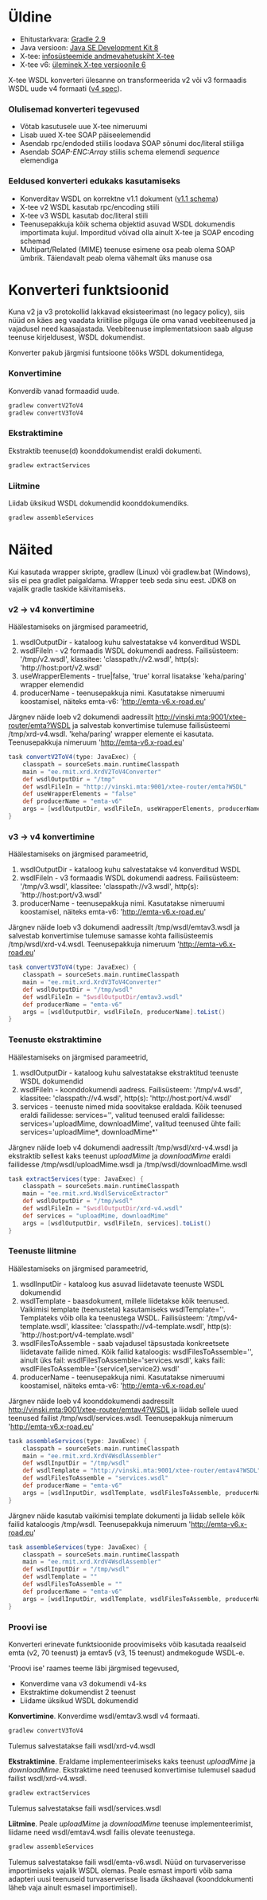 # Üldine
- Ehitustarkvara: [Gradle 2.9](http://gradle.org/gradle-download/) 
- Java versioon: [Java SE Development Kit 8](http://www.oracle.com/technetwork/java/javase/downloads/jdk8-downloads-2133151.html)
- X-tee: [infosüsteemide andmevahetuskiht X-tee](https://www.ria.ee/ee/x-tee.html)
- X-tee v6: [üleminek X-tee versioonile 6](https://www.ria.ee/ee/uleminek-x-tee-versioonile-6.html)

X-tee WSDL konverteri ülesanne on transformeerida v2 või v3 formaadis WSDL uude v4 formaati ([v4 spec](https://www.ria.ee/public/x_tee/pr-mess_x-road_message_protocol_v4.0_4.0.8_Y-743-11.pdf)).

### Olulisemad konverteri tegevused
- Võtab kasutusele uue X-tee nimeruumi
- Lisab uued X-tee SOAP päiseelemendid
- Asendab rpc/endoded stiilis loodava SOAP sõnumi doc/literal stiiliga  
- Asendab _SOAP-ENC:Array_ stiilis schema elemendi _sequence_ elemendiga 

### Eeldused konverteri edukaks kasutamiseks
- Konverditav WSDL on korrektne v1.1 dokument ([v1.1 schema](http://schemas.xmlsoap.org/wsdl/))  
- X-tee v2 WSDL kasutab rpc/encoding stiili
- X-tee v3 WSDL kasutab doc/literal stiili
- Teenusepakkuja kõik schema objektid asuvad WSDL dokumendis importimata kujul. Imporditud võivad olla ainult X-tee ja SOAP encoding schemad
- Multipart/Related (MIME) teenuse esimene osa peab olema SOAP ümbrik. Täiendavalt peab olema vähemalt üks manuse osa

# Konverteri funktsioonid
Kuna v2 ja v3 protokollid lakkavad eksisteerimast (no legacy policy), siis nüüd on käes aeg vaadata kriitilise pilguga üle
oma vanad veebiteenused ja vajadusel need kaasajastada. Veebiteenuse implementatsioon saab alguse teenuse kirjeldusest, WSDL dokumendist.

Konverter pakub järgmisi funtsioone tööks WSDL dokumentidega,

### Konvertimine
Konverdib vanad formaadid uude.

```bash
gradlew convertV2ToV4
gradlew convertV3ToV4
```

### Ekstraktimine
Ekstraktib teenuse(d) koonddokumendist eraldi dokumenti.

```bash
gradlew extractServices
```

### Liitmine
Liidab üksikud WSDL dokumendid koonddokumendiks.

```bash
gradlew assembleServices
```

# Näited
Kui kasutada wrapper skripte, gradlew (Linux) või gradlew.bat (Windows), siis ei pea gradlet paigaldama. Wrapper teeb seda sinu eest.
JDK8 on vajalik gradle taskide käivitamiseks.

### v2 -> v4 konvertimine
Häälestamiseks on järgmised parameetrid,

1. wsdlOutputDir - kataloog kuhu salvestatakse v4 konverditud WSDL
2. wsdlFileIn - v2 formaadis WSDL dokumendi aadress. Failisüsteem: '/tmp/v2.wsdl', klassitee: 'classpath://v2.wsdl', http(s): 'http://host:port/v2.wsdl'
3. useWrapperElements - true|false, 'true' korral lisatakse 'keha/paring' wrapper elemendid
4. producerName - teenusepakkuja nimi. Kasutatakse nimeruumi koostamisel, näiteks emta-v6: 'http://emta-v6.x-road.eu'

Järgnev näide loeb v2 dokumendi aadressilt http://vinski.mta:9001/xtee-router/emta?WSDL ja salvestab konvertimise tulemuse
failisüsteemi /tmp/xrd-v4.wsdl. 'keha/paring' wrapper elemente ei kasutata. Teenusepakkuja nimeruum 'http://emta-v6.x-road.eu'

```gradle
task convertV2ToV4(type: JavaExec) {
    classpath = sourceSets.main.runtimeClasspath
    main = "ee.rmit.xrd.XrdV2ToV4Converter"
    def wsdlOutputDir = "/tmp"
    def wsdlFileIn = "http://vinski.mta:9001/xtee-router/emta?WSDL"
    def useWrapperElements = "false"
    def producerName = "emta-v6"
    args = [wsdlOutputDir, wsdlFileIn, useWrapperElements, producerName].toList()
}
```

### v3 -> v4 konvertimine
Häälestamiseks on järgmised parameetrid,

1. wsdlOutputDir - kataloog kuhu salvestatakse v4 konverditud WSDL
2. wsdlFileIn - v3 formaadis WSDL dokumendi aadress. Failisüsteem: '/tmp/v3.wsdl', klassitee: 'classpath://v3.wsdl', http(s): 'http://host:port/v3.wsdl'
3. producerName - teenusepakkuja nimi. Kasutatakse nimeruumi koostamisel, näiteks emta-v6: 'http://emta-v6.x-road.eu'

Järgnev näide loeb v3 dokumendi aadressilt /tmp/wsdl/emtav3.wsdl ja salvestab konvertimise tulemuse
samasse kohta failisüsteemis /tmp/wsdl/xrd-v4.wsdl. Teenusepakkuja nimeruum 'http://emta-v6.x-road.eu'

```gradle
task convertV3ToV4(type: JavaExec) {
    classpath = sourceSets.main.runtimeClasspath
    main = "ee.rmit.xrd.XrdV3ToV4Converter"
    def wsdlOutputDir = "/tmp/wsdl"
    def wsdlFileIn = "$wsdlOutputDir/emtav3.wsdl"
    def producerName = "emta-v6"
    args = [wsdlOutputDir, wsdlFileIn, producerName].toList()
}
```

### Teenuste ekstraktimine
Häälestamiseks on järgmised parameetrid,

1. wsdlOutputDir - kataloog kuhu salvestatakse ekstraktitud teenuste WSDL dokumendid
2. wsdlFileIn - koonddokumendi aadress. Failisüsteem: '/tmp/v4.wsdl', klassitee: 'classpath://v4.wsdl', http(s): 'http://host:port/v4.wsdl'
3. services - teenuste nimed mida soovitakse eraldada. Kõik teenused eraldi failidesse: services='', valitud teenused eraldi failidesse: services='uploadMime, downloadMime',
valitud teenused ühte faili: services='uploadMime\*, downloadMime\*'

Järgnev näide loeb v4 dokumendi aadressilt /tmp/wsdl/xrd-v4.wsdl ja ekstraktib sellest kaks teenust _uploadMime_ ja _downloadMime_
eraldi failidesse /tmp/wsdl/uploadMime.wsdl ja /tmp/wsdl/downloadMime.wsdl 

```gradle
task extractServices(type: JavaExec) {
    classpath = sourceSets.main.runtimeClasspath
    main = "ee.rmit.xrd.WsdlServiceExtractor"
    def wsdlOutputDir = "/tmp/wsdl"
    def wsdlFileIn = "$wsdlOutputDir/xrd-v4.wsdl"
    def services = "uploadMime, downloadMime"
    args = [wsdlOutputDir, wsdlFileIn, services].toList()
}
```

### Teenuste liitmine
Häälestamiseks on järgmised parameetrid,

1. wsdlInputDir - kataloog kus asuvad liidetavate teenuste WSDL dokumendid
2. wsdlTemplate - baasdokument, millele liidetakse kõik teenused. Vaikimisi template (teenusteta) kasutamiseks wsdlTemplate=''. 
Templateks võib olla ka teenustega WSDL. Failisüsteem: '/tmp/v4-template.wsdl', klassitee: 'classpath://v4-template.wsdl', http(s): 'http://host:port/v4-template.wsdl'  
3. wsdlFilesToAssemble - saab vajadusel täpsustada konkreetsete liidetavate failide nimed. Kõik failid kataloogis: wsdlFilesToAssemble='', 
ainult üks fail: wsdlFilesToAssemble='services.wsdl', kaks faili: wsdlFilesToAssemble='{service1,service2}.wsdl'
4. producerName - teenusepakkuja nimi. Kasutatakse nimeruumi koostamisel, näiteks emta-v6: 'http://emta-v6.x-road.eu'

Järgnev näide loeb v4 koonddokumendi aadressilt http://vinski.mta:9001/xtee-router/emtav4?WSDL ja liidab sellele uued teenused failist 
/tmp/wsdl/services.wsdl. Teenusepakkuja nimeruum 'http://emta-v6.x-road.eu'

```gradle
task assembleServices(type: JavaExec) {
    classpath = sourceSets.main.runtimeClasspath
    main = "ee.rmit.xrd.XrdV4WsdlAssembler"
    def wsdlInputDir = "/tmp/wsdl"
    def wsdlTemplate = "http://vinski.mta:9001/xtee-router/emtav4?WSDL"
    def wsdlFilesToAssemble = "services.wsdl"
    def producerName = "emta-v6"
    args = [wsdlInputDir, wsdlTemplate, wsdlFilesToAssemble, producerName].toList()
}
```

Järgnev näide kasutab vaikimisi template dokumenti ja liidab sellele kõik failid kataloogis /tmp/wsdl. 
Teenusepakkuja nimeruum 'http://emta-v6.x-road.eu'

```gradle
task assembleServices(type: JavaExec) {
    classpath = sourceSets.main.runtimeClasspath
    main = "ee.rmit.xrd.XrdV4WsdlAssembler"
    def wsdlInputDir = "/tmp/wsdl"
    def wsdlTemplate = ""
    def wsdlFilesToAssemble = ""
    def producerName = "emta-v6"
    args = [wsdlInputDir, wsdlTemplate, wsdlFilesToAssemble, producerName].toList()
}
```

### Proovi ise
Konverteri erinevate funktsioonide proovimiseks võib kasutada reaalseid emta (v2, 70 teenust) ja emtav5 (v3, 15 teenust) andmekogude WSDL-e.

'Proovi ise' raames teeme läbi järgmised tegevused,

- Konverdime vana v3 dokumendi v4-ks
- Ekstraktime dokumendist 2 teenust
- Liidame üksikud WSDL dokumendid 

**Konvertimine**. Konverdime wsdl/emtav3.wsdl v4 formaati.

```bash
gradlew convertV3ToV4
```

Tulemus salvestatakse faili wsdl/xrd-v4.wsdl

**Ekstraktimine**. Eraldame implementeerimiseks kaks teenust _uploadMime_ ja _downloadMime_. 
Ekstraktime need teenused konvertimise tulemusel saadud failist wsdl/xrd-v4.wsdl.

```bash
gradlew extractServices
```

Tulemus salvestatakse faili wsdl/services.wsdl

**Liitmine**. Peale _uploadMime_ ja _downloadMime_ teenuse implementeerimist, liidame need wsdl/emtav4.wsdl failis olevate teenustega.
                  
```bash
gradlew assembleServices
```

Tulemus salvestatakse faili wsdl/emta-v6.wsdl. Nüüd on turvaserverisse importimiseks vajalik WSDL olemas. 
Peale esmast importi võib sama adapteri uusi teenuseid turvaserverisse lisada ükshaaval (koonddokumenti läheb vaja ainult esmasel importimisel).
